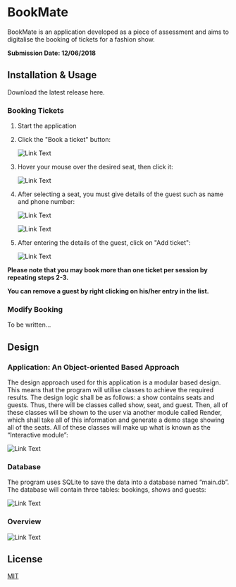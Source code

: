 # BookMate

BookMate is an application developed as a piece of assessment and aims to digitalise the booking of tickets for a fashion show.

**Submission Date: 12/06/2018**

## Installation & Usage

Download the latest release here.

### Booking Tickets

1. Start the application
2. Click the "Book a ticket" button:

	![Link Text](https://i.imgur.com/sNfRSzS.png)
  
3. Hover your mouse over the desired seat, then click it:

	![Link Text](https://i.imgur.com/cGmV9fo.png)
 
4. After selecting a seat, you must give details of the guest such as name and phone number:

	![Link Text](https://i.imgur.com/ttWH8L4.png)
  
	![Link Text](https://i.imgur.com/88JIgRu.png)
  
5. After entering the details of the guest, click on "Add ticket":

	![Link Text](https://i.imgur.com/EXzt5X2.png)

**Please note that you may book more than one ticket per session by repeating steps 2-3.**

**You can remove a guest by right clicking on his/her entry in the list.**
### Modify Booking

To be written...

## Design
### Application: An Object-oriented Based Approach

The design approach used for this application is a modular based design. 
This means that the program will utilise classes to achieve the required results. 
The design logic shall be as follows: a show contains seats and guests. Thus, there will be classes called show, seat, and guest. 
Then, all of these classes will be shown to the user via another module called Render, which shall take all of this information and generate a demo stage showing all of the seats.
All of these classes will make up what is known as the “Interactive module”:

 ![Link Text](https://i.imgur.com/2GWx81p.png)
 
 ### Database
 
 The program uses SQLite to save the data into a database named “main.db”.
 The database will contain three tables: bookings, shows and guests:
 
 
 ![Link Text](https://i.imgur.com/F3lXFW5.png)
 
 ### Overview
 
 ![Link Text](https://i.imgur.com/SvSIFQ2.png)

## License
[MIT](https://github.com/ahmedelnaggar1/BookMate/blob/master/LICENSE)
